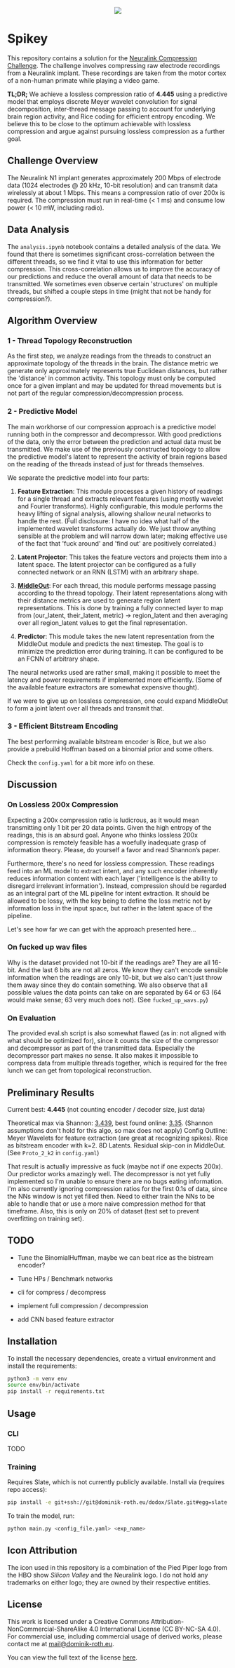 <p align='center'>
  <img src='./spikey.svg'>
</p>

# Spikey

This repository contains a solution for the [Neuralink Compression Challenge](https://content.neuralink.com/compression-challenge/README.html). The challenge involves compressing raw electrode recordings from a Neuralink implant. These recordings are taken from the motor cortex of a non-human primate while playing a video game.

**TL;DR;** We achieve a lossless compression ratio of **4.445** using a predictive model that employs discrete Meyer wavelet convolution for signal decomposition, inter-thread message passing to account for underlying brain region activity, and Rice coding for efficient entropy encoding. We believe this to be close to the optimum achievable with lossless compression and argue against pursuing lossless compression as a further goal.

## Challenge Overview

The Neuralink N1 implant generates approximately 200 Mbps of electrode data (1024 electrodes @ 20 kHz, 10-bit resolution) and can transmit data wirelessly at about 1 Mbps. This means a compression ratio of over 200x is required. The compression must run in real-time (< 1 ms) and consume low power (< 10 mW, including radio).

## Data Analysis

The `analysis.ipynb` notebook contains a detailed analysis of the data. We found that there is sometimes significant cross-correlation between the different threads, so we find it vital to use this information for better compression. This cross-correlation allows us to improve the accuracy of our predictions and reduce the overall amount of data that needs to be transmitted. We sometimes even observe certain 'structures' on multiple threads, but shifted a couple steps in time (might that not be handy for compression?).

## Algorithm Overview

### 1 - Thread Topology Reconstruction

As the first step, we analyze readings from the threads to construct an approximate topology of the threads in the brain. The distance metric we generate only approximately represents true Euclidean distances, but rather the 'distance' in common activity. This topology must only be computed once for a given implant and may be updated for thread movements but is not part of the regular compression/decompression process.

### 2 - Predictive Model

The main workhorse of our compression approach is a predictive model running both in the compressor and decompressor. With good predictions of the data, only the error between the prediction and actual data must be transmitted. We make use of the previously constructed topology to allow the predictive model's latent to represent the activity of brain regions based on the reading of the threads instead of just for threads themselves.

We separate the predictive model into four parts:

1. **Feature Extraction**: This module processes a given history of readings for a single thread and extracts relevant features (using mostly wavelet and Fourier transforms). Highly configurable, this module performs the heavy lifting of signal analysis, allowing shallow neural networks to handle the rest. (Full disclosure: I have no idea what half of the implemented wavelet transforms actually do. We just throw anything sensible at the problem and will narrow down later; making effective use of the fact that 'fuck around' and 'find out' are positively correlated.)

2. **Latent Projector**: This takes the feature vectors and projects them into a latent space. The latent projector can be configured as a fully connected network or an RNN (LSTM) with an arbitrary shape.

3. **[MiddleOut](https://www.youtube.com/watch?v=l49MHwooaVQ)**: For each thread, this module performs message passing according to the thread topology. Their latent representations along with their distance metrics are used to generate region latent representations. This is done by training a fully connected layer to map from (our_latent, their_latent, metric) -> region_latent and then averaging over all region_latent values to get the final representation.

4. **Predictor**: This module takes the new latent representation from the MiddleOut module and predicts the next timestep. The goal is to minimize the prediction error during training. It can be configured to be an FCNN of arbitrary shape.

The neural networks used are rather small, making it possible to meet the latency and power requirements if implemented more efficiently. (Some of the available feature extractors are somewhat expensive thought).

If we were to give up on lossless compression, one could expand MiddleOut to form a joint latent over all threads and transmit that.

### 3 - Efficient Bitstream Encoding

The best performing available bitstream encoder is Rice, but we also provide a prebuild Hoffman based on a binomial prior and some others.

Check the `config.yaml` for a bit more info on these.

## Discussion

### On Lossless 200x Compression

Expecting a 200x compression ratio is ludicrous, as it would mean transmitting only 1 bit per 20 data points. Given the high entropy of the readings, this is an absurd goal. Anyone who thinks lossless 200x compression is remotely feasible has a woefully inadequate grasp of information theory. Please, do yourself a favor and read Shannon’s paper.

Furthermore, there's no need for lossless compression. These readings feed into an ML model to extract intent, and any such encoder inherently reduces information content with each layer ('intelligence is the ability to disregard irrelevant information'). Instead, compression should be regarded as an integral part of the ML pipeline for intent extraction. It should be allowed to be lossy, with the key being to define the loss metric not by information loss in the input space, but rather in the latent space of the pipeline.

Let's see how far we can get with the approach presented here...

### On fucked up wav files

Why is the dataset provided not 10-bit if the readings are? They are all 16-bit. And the last 6 bits are not all zeros. We know they can't encode sensible information when the readings are only 10-bit, but we also can't just throw them away since they do contain something. We also observe that all possible values the data points can take on are separated by 64 or 63 (64 would make sense; 63 very much does not). (See `fucked_up_wavs.py`)

### On Evaluation

The provided eval.sh script is also somewhat flawed (as in: not aligned with what should be optimized for), since it counts the size of the compressor and decompressor as part of the transmitted data. Especially the decompressor part makes no sense. It also makes it impossible to compress data from multiple threads together, which is required for the free lunch we can get from topological reconstruction.

## Preliminary Results
Current best: **4.445** (not counting encoder / decoder size, just data)

Theoretical max via Shannon: [3.439](https://x.com/usrbinishan/status/1794948522112151841), best found online: [3.35](https://github.com/phoboslab/neuralink_brainwire). (Shannon assumptions don't hold for this algo, so max does not apply)
Config Outline: Meyer Wavelets for feature extraction (are great at recognizing spikes). Rice as bitstream encoder with k=2. 8D Latents. Residual skip-con in MiddleOut. (See `Proto_2_k2` in `config.yaml`)

That result is actually impressive as fuck (maybe not if one expects 200x). Our predictor works amazingly well. The decompressor is not yet fully implemented so I'm unable to ensure there are no bugs eating information. I'm also currently ignoring compression ratios for the first 0.1s of data, since the NNs window is not yet filled then. Need to either train the NNs to be able to handle that or use a more naive compression method for that timeframe. Also, this is only on 20% of dataset (test set to prevent overfitting on training set).

## TODO

- Tune the BinomialHuffman, maybe we can beat rice as the bistream encoder?

- Tune HPs / Benchmark networks

- cli for compress / decompress

- implement full compression / decompression

- add CNN based feature extractor

## Installation

To install the necessary dependencies, create a virtual environment and install the requirements:

```bash
python3 -m venv env
source env/bin/activate
pip install -r requirements.txt
```

## Usage

### CLI

TODO

### Training

Requires Slate, which is not currently publicly available. Install via (requires repo access):

```bash
pip install -e git+ssh://git@dominik-roth.eu/dodox/Slate.git#egg=slate
```

To train the model, run:

```bash
python main.py <config_file.yaml> <exp_name>
```

## Icon Attribution
The icon used in this repository is a combination of the Pied Piper logo from the HBO show _Silicon Valley_ and the Neuralink logo. I do not hold any trademarks on either logo; they are owned by their respective entities.

## License

This work is licensed under a Creative Commons Attribution-NonCommercial-ShareAlike 4.0 International License (CC BY-NC-SA 4.0). For commercial use, including commercial usage of derived works, please contact me at [mail@dominik-roth.eu](mailto:mail@dominik-roth.eu).

You can view the full text of the license [here](LICENSE).